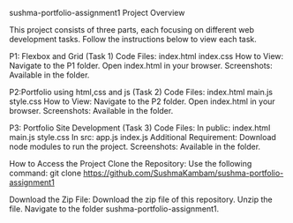 sushma-portfolio-assignment1
Project Overview

This project consists of three parts, each focusing on different web development tasks. Follow the instructions below to view each task.

P1: Flexbox and Grid (Task 1) Code Files: index.html index.css How to View: Navigate to the P1 folder. Open index.html in your browser. Screenshots: Available in the folder.

P2:Portfolio using html,css and js (Task 2) Code Files: index.html main.js style.css How to View: Navigate to the P2 folder. Open index.html in your browser. Screenshots: Available in the folder.

P3: Portfolio Site Development (Task 3) Code Files: In public: index.html main.js style.css In src: app.js index.js Additional Requirement: Download node modules to run the project. Screenshots: Available in the folder.

How to Access the Project Clone the Repository: Use the following command: git clone https://github.com/SushmaKambam/sushma-portfolio-assignment1

Download the Zip File: Download the zip file of this repository. Unzip the file. Navigate to the folder sushma-portfolio-assignment1.
